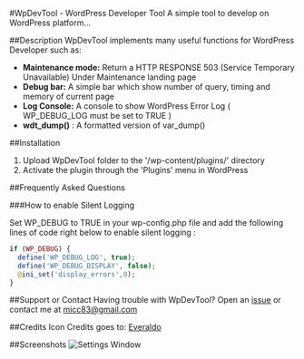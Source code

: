 #WpDevTool - WordPress Developer Tool
A simple tool to develop on WordPress platform...

##Description
WpDevTool implements many useful functions for WordPress Developer such as:

* **Maintenance mode:** Return a HTTP RESPONSE 503 (Service Temporary Unavailable) Under Maintenance landing page
* **Debug bar:** A simple bar which show number of query, timing and memory of current page
* **Log Console:** A console to show WordPress Error Log ( WP_DEBUG_LOG must be set to TRUE )
* **wdt_dump()** : A formatted version of var_dump()

##Installation

1. Upload WpDevTool folder to the '/wp-content/plugins/' directory
2. Activate the plugin through the 'Plugins' menu in WordPress

##Frequently Asked Questions

###How to enable Silent Logging

Set WP_DEBUG to TRUE in your wp-config.php file and add the following lines of code right below to enable silent logging :
```php
if (WP_DEBUG) {
  define('WP_DEBUG_LOG', true);
  define('WP_DEBUG_DISPLAY', false);
  @ini_set('display_errors',0);
}
```

##Support or Contact
Having trouble with WpDevTool? Open an [issue](https://github.com/micc83/WpDevTool/issues) or contact me at micc83@gmail.com

##Credits
Icon Credits goes to: [Everaldo](http://www.everaldo.com)

##Screenshots
![Settings Window](https://raw.github.com/micc83/WpDevTool/assets/screenshot-1.jpg)
